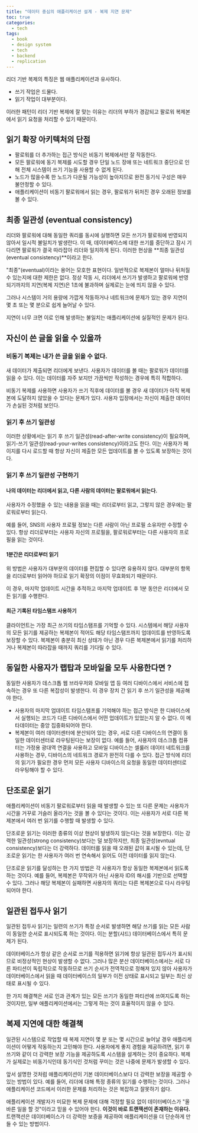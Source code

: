 ```yaml
---
title: "데이터 중심의 애플리케이션 설계 - 복제 지연 문제"
toc: true
categories:
  - tech
tags:
  - book
  - design system
  - tech
  - backend
  - replication
---
```


리더 기반 복제의 특징은 웹 애플리케이션과 유사하다.

- 쓰기 작업은 드물다.
- 읽기 작업이 대부분이다.

이러한 패턴이 리더 기반 복제에 잘 맞는 이유는 리더의 부하가 경감되고 팔로워 복제본에서 읽기 요청을 처리할 수 있기 때문이다.

## 읽기 확장 아키텍처의 단점

- 팔로워를 더 추가하는 접근 방식은 비동기 복제에서만 잘 작동한다.
- 모든 팔로워에 동기 복제를 시도할 경우 단일 노드 장애 또는 네트워크 중단으로 인해 전체 시스템이 쓰기 기능을 사용할 수 없게 된다.
- 노드가 많을수록 한 노드가 다운될 가능성이 높아지므로 완전 동기식 구성은 매우 불안정할 수 있다.
- 애플리케이션이 비동기 팔로워에서 읽는 경우, 팔로워가 뒤처진 경우 오래된 정보를 볼 수 있다.

## 최종 일관성 (eventual consistency)

리더와 팔로워에 대해 동일한 쿼리를 동시에 실행하면 모든 쓰기가 팔로워에 반영되지 않아서 일시적 불일치가 발생란다. 이 때, 데이터베이스에 대한 쓰기를 중단하고 잠시 기다리면 팔로워가 결국 따라잡아 리더와 일치하게 된다.
이러한 현상을 **최종 일관성(eventual consistency)**이라고 한다.

"최종"(eventual)이라는 용어는 모호한 표현이다.
일반적으로 복제본이 얼마나 뒤처질 수 있는지에 대한 제한은 없다.
정상 작동 시, 리더에서 쓰기가 발생하고 팔로워에 반영되기까지의 지연(복제 지연)은 1초에 불과하며 실제로는 눈에 띄지 않을 수 있다.

그러나 시스템이 거의 용량에 가깝게 작동하거나 네트워크에 문제가 있는 경우 지연이 몇 초 또는 몇 분으로 쉽게 늘어날 수 있다.

지연이 너무 크면 이로 인해 발생하는 불일치는 애플리케이션에 실질적인 문제가 된다.

## 자신이 쓴 글을 읽을 수 있을까

### 비동기 복제는 내가 쓴 글을 읽을 수 없다.

새 데이터가 제출되면 리더에게 보낸다. 사용자가 데이터를 볼 때는 팔로워가 데이터를 읽을 수 있다. 이는 데이터를 자주 보지만 가끔씩만 작성하는 경우에 특히 적합하다.

비동기 복제를 사용하면 사용자가 쓰기 직후에 데이터를 볼 경우 새 데이터가 아직 복제본에 도달하지 않았을 수 있다는 문제가 있다. 사용자 입장에서는 자신이 제출한 데이터가 손실된 것처럼 보인다.

### 읽기 후 쓰기 일관성

이러한 상황에서는 읽기 후 쓰기 일관성(read-after-write consistency)이 필요하며, 읽기-쓰기 일관성(read-your-writes consistency)이라고도 한다. 이는 사용자가 페이지를 다시 로드할 때 항상 자신이 제출한 모든 업데이트를 볼 수 있도록 보장하는 것이다.

### 읽기 후 쓰기 일관성 구현하기

#### 나의 데이터는 리더에서 읽고, 다른 사람의 데이터는 팔로워에서 읽는다.

사용자가 수정했을 수 있는 내용을 읽을 때는 리더로부터 읽고, 그렇지 않은 경우에는 팔로워로부터 읽는다.

예를 들어, SNS의 사용자 프로필 정보는 다른 사람이 아닌 프로필 소유자만 수정할 수 있다. 항상 리더로부터는 사용자 자신의 프로필을, 팔로워로부터는 다른 사용자의 프로필을 읽는 것이다.

#### 1분간은 리더로부터 읽기

위 방법은 사용자가 대부분의 데이터를 편집할 수 있다면 유용하지 않다.
대부분의 항목을 리더로부터 읽어야 하므로 읽기 확장의 이점이 무효화되기 때문이다.

이 경우, 마지막 업데이트 시간을 추적하고 마지막 업데이트 후 1분 동안은 리더에서 모든 읽기를 수행한다.

#### 최근 기록된 타임스탬프 사용하기

클라이언트는 가장 최근 쓰기의 타임스탬프를 기억할 수 있다.
시스템에서 해당 사용자의 모든 읽기를 제공하는 복제본이 적어도 해당 타임스탬프까지 업데이트를 반영하도록 보장할 수 있다.
복제본이 충분히 최신 상태가 아닌 경우 다른 복제본에서 읽기를 처리하거나 복제본이 따라잡을 때까지 쿼리를 기다릴 수 있다.

## 동일한 사용자가 랩탑과 모바일을 모두 사용한다면 ?

동일한 사용자가 데스크톱 웹 브라우저와 모바일 앱 등 여러 디바이스에서 서비스에 접속하는 경우 또 다른 복잡성이 발생한다. 이 경우 장치 간 읽기 후 쓰기 일관성을 제공해야 한다.

- 사용자의 마지막 업데이트 타임스탬프를 기억해야 하는 접근 방식은 한 디바이스에서 실행되는 코드가 다른 디바이스에서 어떤 업데이트가 있었는지 알 수 없다. 이 메타데이터는 중앙 집중화되어야 한다.
- 복제본이 여러 데이터센터에 분산되어 있는 경우, 서로 다른 디바이스의 연결이 동일한 데이터센터로 라우팅된다는 보장이 없다. 예를 들어, 사용자의 데스크톱 컴퓨터는 가정용 광대역 연결을 사용하고 모바일 디바이스는 셀룰러 데이터 네트워크를 사용하는 경우, 디바이스의 네트워크 경로가 완전히 다를 수 있다. 접근 방식에 리더의 읽기가 필요한 경우 먼저 모든 사용자 디바이스의 요청을 동일한 데이터센터로 라우팅해야 할 수 있다.

## 단조로운 읽기

애플리케이션이 비동기 팔로워로부터 읽을 때 발생할 수 있는 또 다른 문제는 사용자가 시간을 거꾸로 거슬러 올라가는 것을 볼 수 있다는 것이다.
이는 사용자가 서로 다른 복제본에서 여러 번 읽기를 수행할 때 발생할 수 있다.

단조로운 읽기는 이러한 종류의 이상 현상이 발생하지 않는다는 것을 보장한다.
이는 강력한 일관성(strong consistency)보다는 덜 보장하지만, 최종 일관성(evntual consistency)보다는 더 강력하다.
데이터를 읽을 때 오래된 값이 표시될 수 있는데, 단조로운 읽기는 한 사용자가 여러 번 연속해서 읽어도 이전 데이터를 읽지 않는다.

단조로운 읽기를 달성하는 한 가지 방법은 각 사용자가 항상 동일한 복제본에서 읽도록 하는 것이다.
예를 들어, 복제본은 무작위가 아닌 사용자 ID의 해시를 기반으로 선택할 수 있다. 그러나 해당 복제본이 실패하면 사용자의 쿼리는 다른 복제본으로 다시 라우팅되어야 한다.

## 일관된 접두사 읽기

일관된 접두사 읽기는 일련의 쓰기가 특정 순서로 발생하면 해당 쓰기를 읽는 모든 사람이 동일한 순서로 표시되도록 하는 것이다.
이는 분할(샤드) 데이터베이스에서 특히 문제가 된다.

데이터베이스가 항상 같은 순서로 쓰기를 적용하면 읽기에 항상 일관된 접두사가 표시되므로 비정상적인 현상이 발생할 수 없다. 그러나 많은 분산 데이터베이스에서는 서로 다른 파티션이 독립적으로 작동하므로 쓰기 순서가 전역적으로 정해져 있지 않아 사용자가 데이터베이스에서 읽을 때 데이터베이스의 일부가 이전 상태로 표시되고 일부는 최신 상태로 표시될 수 있다.

한 가지 해결책은 서로 인과 관계가 있는 모든 쓰기가 동일한 파티션에 쓰여지도록 하는 것이지만, 일부 애플리케이션에서는 그렇게 하는 것이 효율적이지 않을 수 있다.

## 복제 지연에 대한 해결책

일관된 시스템으로 작업할 때 복제 지연이 몇 분 또는 몇 시간으로 늘어날 경우 애플리케이션이 어떻게 작동하는지 고민해야 한다.
사용자에게 좋지 경험을 제공하려면, 읽기 후 쓰기와 같이 더 강력한 보장 기능을 제공하도록 시스템을 설계하는 것이 중요하다. 복제가 실제로는 비동기식인데 동기식인 것처럼 꾸미는 것은 나중에 문제가 발생할 수 있다.

앞서 설명한 것처럼 애플리케이션이 기본 데이터베이스보다 더 강력한 보장을 제공할 수 있는 방법이 있다. 예를 들어, 리더에 대해 특정 종류의 읽기를 수행하는 것이다.
그러나 애플리케이션 코드에서 이러한 문제를 처리하는 것은 복잡하고 잘못하기 쉽다.

애플리케이션 개발자가 미묘한 복제 문제에 대해 걱정할 필요 없이 데이터베이스가 "올바른 일을 할 것"이라고 믿을 수 있어야 한다.
**이것이 바로 트랜잭션이 존재하는 이유다.** 트랜잭션은 데이터베이스가 더 강력한 보증을 제공하여 애플리케이션을 더 단순하게 만들 수 있는 방법이다.
